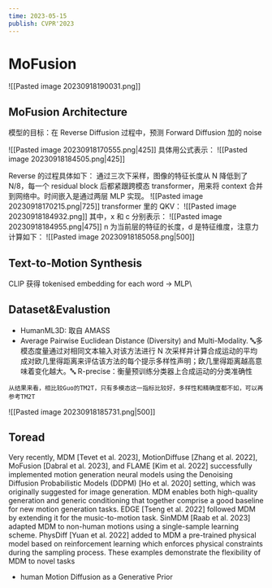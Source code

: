 ```yaml
---
time: 2023-05-15
publish: CVPR'2023
---
```


# MoFusion

![[Pasted image 20230918190031.png]]


## MoFusion Architecture
模型的目标：在 Reverse Diffusion 过程中，预测 Forward Diffusion 加的 noise

![[Pasted image 20230918170555.png|425]]
具体用公式表示：
![[Pasted image 20230918184505.png|425]]

Reverse 的过程具体如下：
通过三次下采样，图像的特征长度从 N 降低到了 N/8，每一个 residual block 后都紧跟跨模态 transformer，用来将 context 合并到网络中。时间嵌入是通过两层 MLP 实现。
![[Pasted image 20230918170215.png|725]]
transformer 里的 QKV：
![[Pasted image 20230918184932.png]]
其中，x 和 c 分别表示：
![[Pasted image 20230918184955.png|475]]
n 为当前层的特征的长度，d 是特征维度，注意力计算如下：
![[Pasted image 20230918185058.png|500]]
## Text-to-Motion Synthesis
CLIP 获得 tokenised embedding for each word -> MLP\

## Dataset&Evalustion
- HumanML3D: 取自 AMASS
- Average Pairwise Euclidean Distance (Diversity) and Multi-Modality.
	🔤多模态度量通过对相同文本输入对该方法进行 N 次采样并计算合成运动的平均成对欧几里得距离来评估该方法的每个提示多样性声明；欧几里得距离越高意味着变化越大。🔤
	R-precise：衡量预训练分类器上合成运动的分类准确性

```ad-question
从结果来看，相比较Guo的TM2T，只有多模态这一指标比较好，多样性和精确度都不如，可以再参考TM2T
```
![[Pasted image 20230918185731.png|500]]
## Toread
Very recently, MDM [Tevet et al. 2023], MotionDiffuse [Zhang et al. 2022], MoFusion [Dabral et al. 2023], and FLAME [Kim et al. 2022] successfully implemented motion generation neural models using the Denoising Diffusion Probabilistic Models (DDPM) [Ho et al. 2020] setting, which was originally suggested for image generation. MDM enables both high-quality generation and generic conditioning that together comprise a good baseline for new motion generation tasks. EDGE [Tseng et al. 2022] followed MDM by extending it for the music-to-motion task. SinMDM [Raab et al. 2023] adapted MDM to non-human motions using a single-sample learning scheme. PhysDiff [Yuan et al. 2022] added to MDM a pre-trained physical model based on reinforcement learning which enforces physical constraints during the sampling process. These examples demonstrate the flexibility of MDM to novel tasks

- human Motion Diffusion as a Generative Prior

